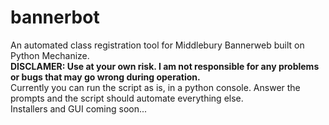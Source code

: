 # bannerbot
An automated class registration tool for Middlebury Bannerweb built on Python Mechanize.   
**DISCLAMER: Use at your own risk. I am not responsible for any problems or bugs that may go wrong during operation.**   
Currently you can run the script as is, in a python console. Answer the prompts and the script should automate everything else.   
Installers and GUI coming soon...  
